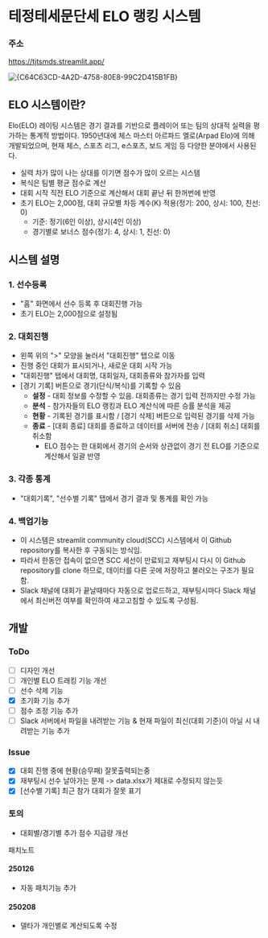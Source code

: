 # 테정테세문단세 ELO 랭킹 시스템

### 주소
https://tjtsmds.streamlit.app/

![{C64C63CD-4A2D-4758-80E8-99C2D415B1FB}](https://github.com/user-attachments/assets/eea17c85-8ff9-44ea-9e79-6b422e6e645f)

## ELO 시스템이란?
Elo(ELO) 레이팅 시스템은 경기 결과를 기반으로 플레이어 또는 팀의 상대적 실력을 평가하는 통계적 방법이다. 1950년대에 체스 마스터 아르파드 엘로(Arpad Elo)에 의해 개발되었으며, 현재 체스, 스포츠 리그, e스포츠, 보드 게임 등 다양한 분야에서 사용된다.
- 실력 차가 많이 나는 상대를 이기면 점수가 많이 오르는 시스템
- 복식은 팀별 평균 점수로 계산
- 대회 시작 직전 ELO 기준으로 계산해서 대회 끝난 뒤 한꺼번에 반영
- 초기 ELO는 2,000점, 대회 규모별 차등 계수(K) 적용(정기: 200, 상시: 100, 친선: 0)
  - 기준: 정기(6인 이상), 상시(4인 이상)
  - 경기별로 보너스 점수(정기: 4, 상시: 1, 친선: 0)


## 시스템 설명

### 1. 선수등록
- "홈" 화면에서 선수 등록 후 대회진행 가능
- 초기 ELO는 2,000점으로 설정됨

### 2. 대회진행
- 왼쪽 위의 ">" 모양을 눌러서 "대회진행" 탭으로 이동
- 진행 중인 대회가 표시되거나, 새로운 대회 시작 가능
- "대회진행" 탭에서 대회명, 대회일자, 대회종류와 참가자를 입력
- [경기 기록] 버튼으로 경기(단식/복식)를 기록할 수 있음
  - **설정** - 대회 정보를 수정할 수 있음. 대회종류는 경기 입력 전까지만 수정 가능
  - **분석** - 참가자들의 ELO 랭킹과 ELO 계산식에 따른 승률 분석을 제공
  - **현황** - 기록된 경기를 표시함 / [경기 삭제] 버튼으로 입력된 경기를 삭제 가능
  - **종료** - [대회 종료] 대회를 종료하고 데이터를 서버에 전송 / [대회 취소] 대회를 취소함
    - ELO 점수는 한 대회에서 경기의 순서와 상관없이 경기 전 ELO를 기준으로 계산해서 일괄 반영

### 3. 각종 통계
- "대회기록", "선수별 기록" 탭에서 경기 결과 및 통계를 확인 가능

### 4. 백업기능
- 이 시스템은 streamlit community cloud(SCC) 시스템에서 이 Github repository를 복사한 후 구동되는 방식임.
- 따라서 한동안 접속이 없으면 SCC 세선이 만료되고 재부팅시 다시 이 Github repository를 clone 하므로, 데이터를 다른 곳에 저장하고 불러오는 구조가 필요함. 
- Slack 채널에 대회가 끝날때마다 자동으로 업로드하고, 재부팅시마다 Slack 채널에서 최신버전 여부를 확인하여 새고고침할 수 있도록 구성됨.


## 개발

### ToDo
- [ ] 디자인 개선
- [ ] 개인별 ELO 트래킹 기능 개선
- [ ] 선수 삭제 기능
- [x] 초기화 기능 추가
- [ ] 점수 조정 기능 추가
- [ ] Slack 서버에서 파일을 내려받는 기능 & 현재 파일이 최신(대회 기준)이 아닐 시 내려받는 기능 추가

### Issue
- [x] 대회 진행 중에 현황(승무패) 잘못출력되는중
- [x] 재부팅시 선수 날아가는 문제 -> data.xlsx가 제대로 수정되지 않는듯
- [x] [선수별 기록] 최근 참가 대회가 잘못 표기

### 토의
- 대회별/경기별 추가 점수 지급량 개선

패치노트
#### 250126
- 자동 패치기능 추가
#### 250208
- 델타가 개인별로 계산되도록 수정

